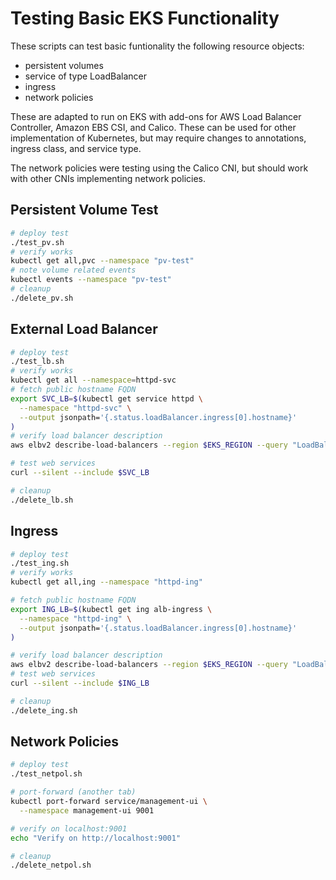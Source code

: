 # Testing Basic EKS Functionality

These scripts can test basic funtionality the following resource objects:

* persistent volumes
* service of type LoadBalancer
* ingress
* network policies

These are adapted to run on EKS with add-ons for AWS Load Balancer Controller, Amazon EBS CSI, and Calico.  These can be used for other implementation of Kubernetes, but may require changes to annotations, ingress class, and service type.

The network policies were testing using the Calico CNI, but should work with other CNIs implementing network policies.

## Persistent Volume Test

```bash
# deploy test
./test_pv.sh
# verify works
kubectl get all,pvc --namespace "pv-test"
# note volume related events 
kubectl events --namespace "pv-test"
# cleanup
./delete_pv.sh
```

## External Load Balancer

```bash
# deploy test
./test_lb.sh
# verify works
kubectl get all --namespace=httpd-svc
# fetch public hostname FQDN
export SVC_LB=$(kubectl get service httpd \
  --namespace "httpd-svc" \
  --output jsonpath='{.status.loadBalancer.ingress[0].hostname}'
)
# verify load balancer description
aws elbv2 describe-load-balancers --region $EKS_REGION --query "LoadBalancers[?DNSName==\`$SVC_LB\`]"

# test web services
curl --silent --include $SVC_LB

# cleanup
./delete_lb.sh
```

## Ingress

```bash
# deploy test
./test_ing.sh
# verify works
kubectl get all,ing --namespace "httpd-ing"

# fetch public hostname FQDN
export ING_LB=$(kubectl get ing alb-ingress \
  --namespace "httpd-ing" \
  --output jsonpath='{.status.loadBalancer.ingress[0].hostname}'
)

# verify load balancer description
aws elbv2 describe-load-balancers --region $EKS_REGION --query "LoadBalancers[?DNSName==\`$ING_LB\`]"
# test web services
curl --silent --include $ING_LB

# cleanup
./delete_ing.sh
```

## Network Policies

```bash
# deploy test
./test_netpol.sh

# port-forward (another tab)
kubectl port-forward service/management-ui \
  --namespace management-ui 9001

# verify on localhost:9001
echo "Verify on http://localhost:9001"

# cleanup
./delete_netpol.sh
```
